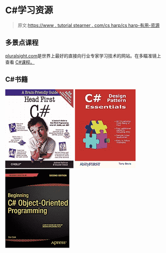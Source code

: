 # C#学习资源

> 原文:[https://www . tutorial stearner . com/cs harp/cs harp-有用-资源](https://www.tutorialsteacher.com/csharp/csharp-useful-resources)

## 多景点课程

[pluralsight.com](https://pluralsight.pxf.io/V02D3)是世界上最好的直接向行业专家学习技术的网站。在多瞄准镜上查看 [C#课程。](https://pluralsight.pxf.io/AooYLj)

## C#书籍

[![](img/4faf4a8c8c5d053e1247a2a2001999e7.png)](https://amzn.to/2OJ2rKZ) ![](img/3a4f8bcd552fb10c1dc8b16b90b7c9ea.png)[![](img/fa218231f89b498567a40683ad0a334b.png)](https://amzn.to/30XesPe) ![](img/7fb138edd6e5ffd11599fdd8bba3f8ce.png)[![](img/6d6644d9f6156fb7125eb86c31e1b1c6.png)](https://amzn.to/3lv0gqc) ![](img/19e0ca60be179553f895e4747ec7fa60.png)